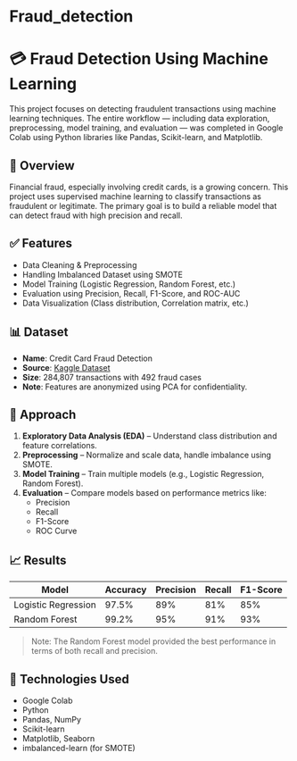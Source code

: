 # Fraud_detection
# 💳 Fraud Detection Using Machine Learning

This project focuses on detecting fraudulent transactions using machine learning techniques. The entire workflow — including data exploration, preprocessing, model training, and evaluation — was completed in Google Colab using Python libraries like Pandas, Scikit-learn, and Matplotlib.

## 🧾 Overview

Financial fraud, especially involving credit cards, is a growing concern. This project uses supervised machine learning to classify transactions as fraudulent or legitimate. The primary goal is to build a reliable model that can detect fraud with high precision and recall.

## ✅ Features

- Data Cleaning & Preprocessing
- Handling Imbalanced Dataset using SMOTE
- Model Training (Logistic Regression, Random Forest, etc.)
- Evaluation using Precision, Recall, F1-Score, and ROC-AUC
- Data Visualization (Class distribution, Correlation matrix, etc.)

## 📊 Dataset

- **Name**: Credit Card Fraud Detection
- **Source**: [Kaggle Dataset](https://www.kaggle.com/mlg-ulb/creditcardfraud)
- **Size**: 284,807 transactions with 492 fraud cases
- **Note**: Features are anonymized using PCA for confidentiality.

## 🧠 Approach

1. **Exploratory Data Analysis (EDA)** – Understand class distribution and feature correlations.
2. **Preprocessing** – Normalize and scale data, handle imbalance using SMOTE.
3. **Model Training** – Train multiple models (e.g., Logistic Regression, Random Forest).
4. **Evaluation** – Compare models based on performance metrics like:
   - Precision
   - Recall
   - F1-Score
   - ROC Curve

## 📈 Results

| Model              | Accuracy | Precision | Recall | F1-Score |
|-------------------|----------|-----------|--------|----------|
| Logistic Regression | 97.5%   | 89%       | 81%    | 85%      |
| Random Forest       | 99.2%   | 95%       | 91%    | 93%

> Note: The Random Forest model provided the best performance in terms of both recall and precision.

## 🧰 Technologies Used

- Google Colab
- Python
- Pandas, NumPy
- Scikit-learn
- Matplotlib, Seaborn
- imbalanced-learn (for SMOTE)
